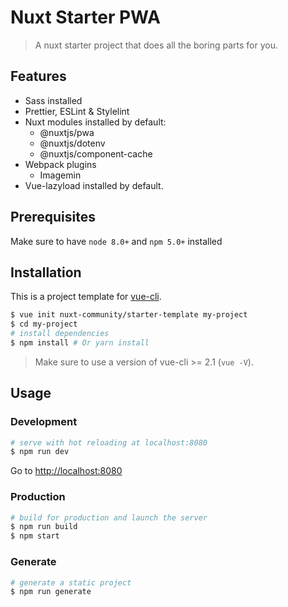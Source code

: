 # Nuxt Starter PWA

> A nuxt starter project that does all the boring parts for you.

## Features

-   Sass installed
-   Prettier, ESLint & Stylelint
-   Nuxt modules installed by default:
    -   @nuxtjs/pwa
    -   @nuxtjs/dotenv
    -   @nuxtjs/component-cache
-   Webpack plugins
    -   Imagemin
-   Vue-lazyload installed by default.

## Prerequisites

Make sure to have `node 8.0+` and `npm 5.0+` installed

## Installation

This is a project template for [vue-cli](https://github.com/vuejs/vue-cli).

```bash
$ vue init nuxt-community/starter-template my-project  
$ cd my-project
# install dependencies
$ npm install # Or yarn install
```

> Make sure to use a version of vue-cli >= 2.1 (`vue -V`).

## Usage

### Development

```bash
# serve with hot reloading at localhost:8080
$ npm run dev
```

Go to [http://localhost:8080](http://localhost:8080)

### Production

```bash
# build for production and launch the server
$ npm run build
$ npm start
```

### Generate

```bash
# generate a static project
$ npm run generate
```
